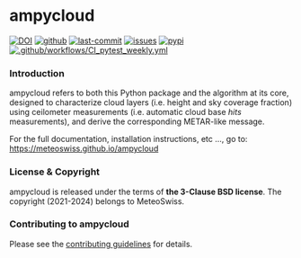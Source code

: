 # ampycloud

[![DOI](https://zenodo.org/badge/435391098.svg)](https://zenodo.org/doi/10.5281/zenodo.8399683)
[![github](https://img.shields.io/github/release/MeteoSwiss/ampycloud.svg)](https://github.com/MeteoSwiss/ampycloud/releases)
[![last-commit](https://img.shields.io/github/last-commit/MeteoSwiss/ampycloud.svg?colorB=e6c000)](https://github.com/MeteoSwiss/ampycloud)
[![issues](https://img.shields.io/github/issues/MeteoSwiss/ampycloud.svg?colorB=b4001e)](https://github.com/MeteoSwiss/ampycloud/issues)
[![pypi](https://img.shields.io/pypi/v/ampycloud.svg?colorB=<brightgreen>)](https://pypi.python.org/pypi/ampycloud/)
[![.github/workflows/CI_pytest_weekly.yml](https://github.com/MeteoSwiss/ampycloud/actions/workflows/CI_pytest_weekly.yml/badge.svg)](https://github.com/MeteoSwiss/ampycloud/actions/workflows/CI_pytest_weekly.yml)

### Introduction

ampycloud refers to both this Python package and the algorithm at its core, designed to
characterize cloud layers (i.e. height and sky coverage fraction) using ceilometer measurements
 (i.e. automatic cloud base *hits* measurements), and derive the corresponding METAR-like message.

For the full documentation, installation instructions, etc ..., go to: https://meteoswiss.github.io/ampycloud

### License & Copyright

ampycloud is released under the terms of **the 3-Clause BSD license**. The copyright (2021-2024) belongs to MeteoSwiss.

### Contributing to ampycloud

Please see the [contributing guidelines](CONTRIBUTING.md) for details.
